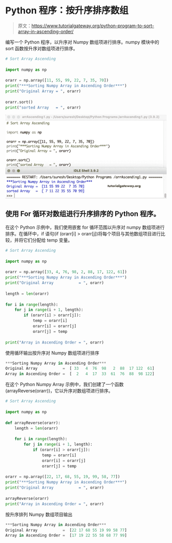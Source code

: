 # Python 程序：按升序排序数组

> 原文：<https://www.tutorialgateway.org/python-program-to-sort-array-in-ascending-order/>

编写一个 Python 程序，以升序对 Numpy 数组项进行排序。numpy 模块中的 sort 函数按升序对数组项进行排序。

```py
# Sort Array Ascending

import numpy as np

orarr = np.array([11, 55, 99, 22, 7, 35, 70])
print("***Sorting Numpy Array in Ascending Order***")
print("Original Array = ", orarr)

orarr.sort()
print("sorted Array   = ", orarr)
```

![Python Program to Sort Array in Ascending Order 1](img/f66bde6ff3369bde5c69a8e9fdbf98ce.png)

## 使用 For 循环对数组进行升序排序的 Python 程序。

在这个 Python 示例中，我们使用嵌套 for 循环范围以升序对 numpy 数组项进行排序。在循环中，if 语句(if (orarr[i] > orarr[j])将每个项目与其他数组项目进行比较，并将它们分配给 temp 变量。

```py
# Sort Array Ascending

import numpy as np

orarr = np.array([33, 4, 76, 98, 2, 88, 17, 122, 61])
print("***Sorting Numpy Array in Ascending Order***")
print("Original Array           = ", orarr)

length = len(orarr)

for i in range(length):
    for j in range(i + 1, length):
        if (orarr[i] > orarr[j]):
            temp = orarr[i]
            orarr[i] = orarr[j]
            orarr[j] = temp

print("Array in Ascending Order = ", orarr)
```

使用循环输出按升序对 Numpy 数组项进行排序

```py
***Sorting Numpy Array in Ascending Order***
Original Array           =  [ 33   4  76  98   2  88  17 122  61]
Array in Ascending Order =  [  2   4  17  33  61  76  88  98 122]
```

在这个 Python Numpy Array 示例中，我们创建了一个函数(arrayReverse(orarr))，它以升序对数组项进行排序。

```py
# Sort Array Ascending

import numpy as np

def arrayReverse(orarr):
    length = len(orarr)

    for i in range(length):
        for j in range(i + 1, length):
            if (orarr[i] > orarr[j]):
                temp = orarr[i]
                orarr[i] = orarr[j]
                orarr[j] = temp

orarr = np.array([22, 17, 68, 55, 19, 99, 58, 77])
print("***Sorting Numpy Array in Ascending Order***")
print("Original Array           = ", orarr)

arrayReverse(orarr)
print("Array in Ascending Order = ", orarr)
```

按升序排列 Numpy 数组项目输出

```py
***Sorting Numpy Array in Ascending Order***
Original Array           =  [22 17 68 55 19 99 58 77]
Array in Ascending Order =  [17 19 22 55 58 68 77 99]
```
